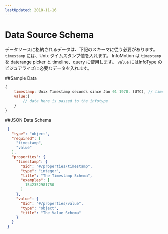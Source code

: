 ```yaml
---
lastUpdated: 2018-11-16
---
```


# Data Source Schema 

データソースに格納されるデータは、下記のスキーマに従う必要があります。
`timestamp` には、Unix タイムスタンプ値を入れます。
InfoMotion は `timestamp` を daterange picker と timeline、query に使用します。 
`value` にはInfoType のビジュアライズに必要なデータを入れます。 

##Sample Data 

```javascript
{
	timestamp: Unix Timestamp seconds since Jan 01 1970. (UTC), // timestamp for daterange, timeline and querying. 
	value:{ 
		// data here is passed to the infotype 
	} 
} 
``` 

##JSON Data Schema

```json
 {
   "type": "object",
   "required": [
     "timestamp",
     "value"
   ],
   "properties": {
     "timestamp": {
       "$id": "#/properties/timestamp",
       "type": "integer",
       "title": "The Timestamp Schema",
       "examples": [
         1542352981750
       ]
     },
     "value": {
       "$id": "#/properties/value",
       "type": "object",
       "title": "The Value Schema"
     }
   }
 }

```

